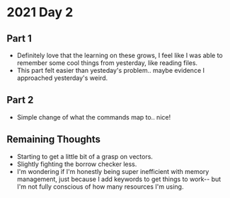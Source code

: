 # 2021 Day 2

## Part 1

-   Definitely love that the learning on these grows, I feel like I was able to remember some cool things from yesterday, like reading files.
-   This part felt easier than yesteday's problem.. maybe evidence I approached yesterday's weird.

## Part 2

-   Simple change of what the commands map to.. nice!

## Remaining Thoughts

-   Starting to get a little bit of a grasp on vectors.
-   Slightly fighting the borrow checker less.
-   I'm wondering if I'm honestly being super inefficient with memory management, just because I add keywords to get things to work-- but I'm not fully conscious of how many resources I'm using.
